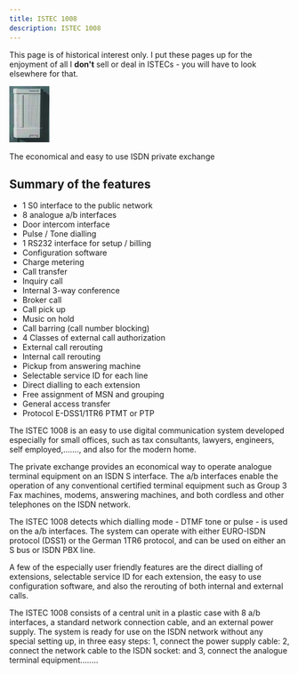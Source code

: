 ```yaml
---
title: ISTEC 1008
description: ISTEC 1008
---
```


This page is of historical interest only. I put these pages up for the
enjoyment of all I **don't** sell or deal in ISTECs - you will have to
look elsewhere for that.

<a href="istec.jpeg"><img src="small.jpeg" alt="[ISTEC]" width="72" height="101" /></a>

The economical and easy to use ISDN private exchange
    
## Summary of the features

- 1 S0 interface to the public network
- 8 analogue a/b interfaces
- Door intercom interface
- Pulse / Tone dialling
- 1 RS232 interface for setup / billing
- Configuration software
- Charge metering
- Call transfer
- Inquiry call
- Internal 3-way conference
- Broker call
- Call pick up
- Music on hold
- Call barring (call number blocking)
- 4 Classes of external call authorization
- External call rerouting
- Internal call rerouting
- Pickup from answering machine
- Selectable service ID for each line
- Direct dialling to each extension
- Free assignment of MSN and grouping
- General access transfer
- Protocol E-DSS1/1TR6 PTMT or PTP

The ISTEC 1008 is an easy to use digital communication system
developed especially for small offices, such as tax consultants,
lawyers, engineers, self employed,......., and also for the modern
home.

The private exchange provides an economical way to operate analogue
terminal equipment on an ISDN S interface. The a/b interfaces enable
the operation of any conventional certified terminal equipment such as
Group 3 Fax machines, modems, answering machines, and both cordless
and other telephones on the ISDN network.

The ISTEC 1008 detects which dialling mode - DTMF tone or pulse - is
used on the a/b interfaces. The system can operate with either
EURO-ISDN protocol (DSS1) or the German 1TR6 protocol, and can be used
on either an S bus or ISDN PBX line.

A few of the especially user friendly features are the direct dialling
of extensions, selectable service ID for each extension, the easy to
use configuration software, and also the rerouting of both internal
and external calls.

The ISTEC 1008 consists of a central unit in a plastic case with 8 a/b
interfaces, a standard network connection cable, and an external power
supply. The system is ready for use on the ISDN network without any
special setting up, in three easy steps: 1, connect the power supply
cable: 2, connect the network cable to the ISDN socket: and 3, connect
the analogue terminal equipment........
